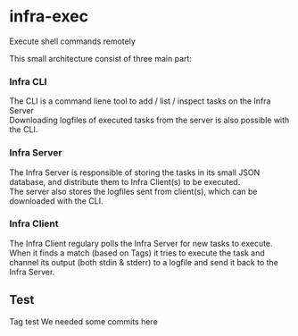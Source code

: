 # infra-exec

Execute shell commands remotely

This small architecture consist of three main part:

### Infra CLI
The CLI is a command liene tool to add / list / inspect tasks on the Infra Server\
Downloading logfiles of executed tasks from the server is also possible with the CLI.

### Infra Server
The Infra Server is responsible of storing the tasks in its small JSON database, and distribute them to Infra Client(s) to be executed.\
The server also stores the logfiles sent from client(s), which can be downloaded with the CLI.

### Infra Client
The Infra Client regulary polls the Infra Server for new tasks to execute. When it finds a match (based on Tags) it tries to execute the task and channel its output (both stdin & stderr) to a logfile and send it back to the Infra Server.

## Test

Tag test
We needed some commits here